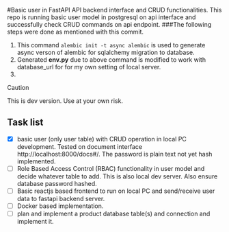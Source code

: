 #Basic user in FastAPI API backend interface and CRUD functionalities.
This repo is running basic user model in postgresql on api interface and successfully check CRUD commands on api endpoint.
###The following steps were done as mentioned with this commit.
1. This command  ```alembic init -t async alembic``` is used to generate async verson of alembic for sqlalchemy migration to database.
2. Generated **env.py** due to above command is modified to work with database_url for for my own setting of local server.
3. 



> [!CAUTION]
> This is dev version. Use at your own risk.


## Task list
- [x] basic user (only user table) with CRUD operation in local PC development. Tested on document interface http://localhost:8000/docs#/. The password is plain text not yet hash implemented.
- [ ] Role Based Access Control (RBAC) functionality in user model and decide whatever table to add. This is also local dev server. Also ensure database password hashed.
- [ ] Basic reactjs based frontend to run on local PC and send/receive user data to fastapi backend server.
- [ ] Docker based implementation.
- [ ] plan and implement a product database table(s) and connection and implement it.
